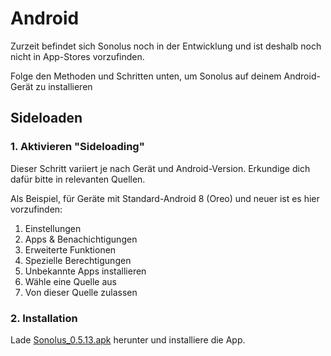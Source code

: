 # Android

Zurzeit befindet sich Sonolus noch in der Entwicklung und ist deshalb noch nicht in App-Stores vorzufinden.

Folge den Methoden und Schritten unten, um Sonolus auf deinem Android-Gerät zu installieren

## Sideloaden

### 1. Aktivieren "Sideloading"

Dieser Schritt variiert je nach Gerät und Android-Version. Erkundige dich dafür bitte in relevanten Quellen.

Als Beispiel, für Geräte mit Standard-Android 8 (Oreo) und neuer ist es hier vorzufinden:

1. Einstellungen
2. Apps &amp; Benachichtigungen
3. Erweiterte Funktionen
4. Spezielle Berechtigungen
5. Unbekannte Apps installieren
6. Wähle eine Quelle aus
7. Von dieser Quelle zulassen

### 2. Installation

Lade [Sonolus_0.5.13.apk](https://sonolus.com/download/Sonolus_0.5.13.apk) herunter und installiere die App.
